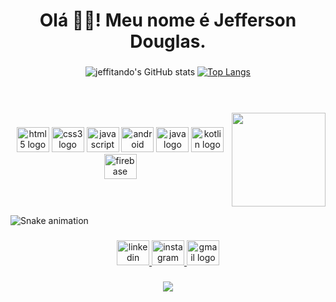 <h1 align="center">Olá 🖖🏽! Meu nome é Jefferson Douglas.</h1>

###
<div align="center"> 

![jeffitando's GitHub stats](https://github-readme-stats.vercel.app/api?username=jeffitando)
[![Top Langs](https://github-readme-stats.vercel.app/api/top-langs/?username=jeffitando&layout=compact)](https://github.com/jeffitando/github-readme-stats)
</div>

###

<br>
<br>

<img align="right" height="150em" src="https://thumbs.gfycat.com/ImpracticalDeadlyEstuarinecrocodile-size_restricted.gif"  />

###


<div align="center">
  <img src="https://cdn.jsdelivr.net/gh/devicons/devicon/icons/html5/html5-original.svg" height="40" width="52" alt="html5 logo"  />
  <img src="https://cdn.jsdelivr.net/gh/devicons/devicon/icons/css3/css3-original.svg" height="40" width="52" alt="css3 logo"  />
  <img src="https://cdn.jsdelivr.net/gh/devicons/devicon/icons/javascript/javascript-original.svg" height="40" width="52" alt="javascript logo"  />
  <img src="https://cdn.jsdelivr.net/gh/devicons/devicon/icons/android/android-original.svg" height="40" width="52" alt="android logo"  />
  <img src="https://cdn.jsdelivr.net/gh/devicons/devicon/icons/java/java-original.svg" height="40" width="52" alt="java logo"  />
  <img src="https://cdn.jsdelivr.net/gh/devicons/devicon/icons/kotlin/kotlin-original.svg" height="40" width="52" alt="kotlin logo"  />
  <img src="https://cdn.jsdelivr.net/gh/devicons/devicon/icons/firebase/firebase-plain.svg" height="40" width="52" alt="firebase logo"  />
</div>

###

<br clear="both">


![Snake animation](https://github.com/jeffitando/jeffitando/blob/output/github-contribution-grid-snake.svg)

###

<div align="center">
  <a href="https://www.linkedin.com/in/ijefferson" target="_blank"><img src="https://raw.githubusercontent.com/maurodesouza/profile-readme-generator/master/src/assets/icons/social/linkedin/default.svg" width="52" height="40" alt="linkedin logo"  />  
  <a href="https://instagram.com/jeffitando" target="_blank"><img src="https://raw.githubusercontent.com/maurodesouza/profile-readme-generator/master/src/assets/icons/social/instagram/default.svg" width="52" height="40" alt="instagram logo"  />  
  <a href = "mailto:jeffitando@gmail.com"><img src="https://raw.githubusercontent.com/maurodesouza/profile-readme-generator/master/src/assets/icons/social/gmail/default.svg" width="52" height="40" alt="gmail logo"  />
</div>

###

<div align="center">
  <img src="https://profile-counter.glitch.me/jeffitando/count.svg?"  />
</div>

###
